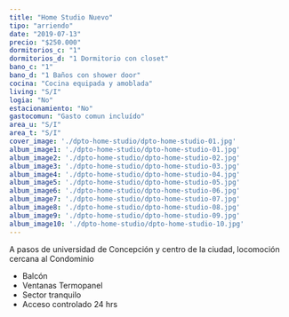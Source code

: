 ```yaml
---
title: "Home Studio Nuevo"
tipo: "arriendo"
date: "2019-07-13"
precio: "$250.000"
dormitorios_c: "1"
dormitorios_d: "1 Dormitorio con closet"
bano_c: "1"
bano_d: "1 Baños con shower door"
cocina: "Cocina equipada y amoblada"
living: "S/I"
logia: "No"
estacionamiento: "No"
gastocomun: "Gasto comun incluído"
area_u: "S/I"
area_t: "S/I"
cover_image: './dpto-home-studio/dpto-home-studio-01.jpg'
album_image1: './dpto-home-studio/dpto-home-studio-01.jpg'
album_image2: './dpto-home-studio/dpto-home-studio-02.jpg'
album_image3: './dpto-home-studio/dpto-home-studio-03.jpg'
album_image4: './dpto-home-studio/dpto-home-studio-04.jpg'
album_image5: './dpto-home-studio/dpto-home-studio-05.jpg'
album_image6: './dpto-home-studio/dpto-home-studio-06.jpg'
album_image7: './dpto-home-studio/dpto-home-studio-07.jpg'
album_image8: './dpto-home-studio/dpto-home-studio-08.jpg'
album_image9: './dpto-home-studio/dpto-home-studio-09.jpg'
album_image10: './dpto-home-studio/dpto-home-studio-10.jpg'
---
```


A pasos de universidad de Concepción y centro de la ciudad, locomoción cercana al Condominio

* Balcón 
* Ventanas Termopanel
* Sector tranquilo
* Acceso controlado 24 hrs


